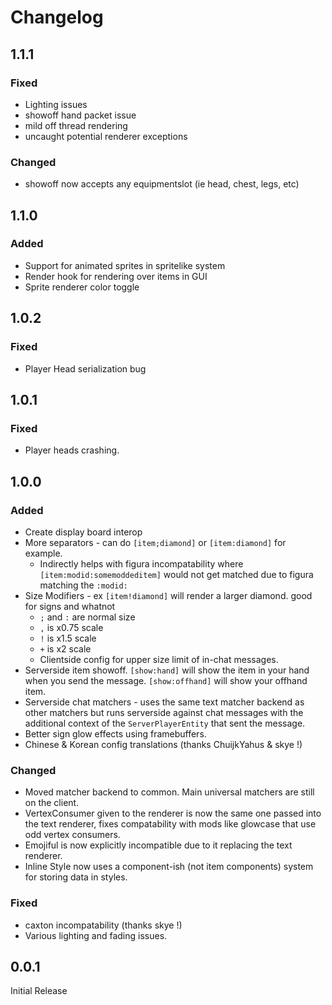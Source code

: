 # Changelog

## 1.1.1

### Fixed

- Lighting issues
- showoff hand packet issue
- mild off thread rendering
- uncaught potential renderer exceptions

### Changed

- showoff now accepts any equipmentslot (ie head, chest, legs, etc)

## 1.1.0

### Added

- Support for animated sprites in spritelike system
- Render hook for rendering over items in GUI
- Sprite renderer color toggle

## 1.0.2

### Fixed

- Player Head serialization bug

## 1.0.1

### Fixed

- Player heads crashing.

## 1.0.0

### Added

- Create display board interop
- More separators - can do `[item;diamond]` or `[item:diamond]` for example.
  - Indirectly helps with figura incompatability where `[item:modid:somemoddeditem]` would not get matched due to figura matching the `:modid:` 
- Size Modifiers - ex `[item!diamond]` will render a larger diamond. good for signs and whatnot
  - `;` and `:` are normal size
  - `,` is x0.75 scale
  - `!` is x1.5 scale
  - `+` is x2 scale
  - Clientside config for upper size limit of in-chat messages.
- Serverside item showoff. `[show:hand]` will show the item in your hand when you send the message. `[show:offhand]` will show your offhand item.
- Serverside chat matchers - uses the same text matcher backend as other matchers but runs serverside against chat messages with the additional context of the `ServerPlayerEntity` that sent the message.
- Better sign glow effects using framebuffers. 
- Chinese & Korean config translations (thanks ChuijkYahus & skye !)

### Changed
- Moved matcher backend to common. Main universal matchers are still on the client.
- VertexConsumer given to the renderer is now the same one passed into the text renderer, fixes compatability with mods like glowcase that use odd vertex consumers.
- Emojiful is now explicitly incompatible due to it replacing the text renderer.
- Inline Style now uses a component-ish (not item components) system for storing data in styles.

### Fixed
- caxton incompatability (thanks skye !)
- Various lighting and fading issues.

## 0.0.1

Initial Release
